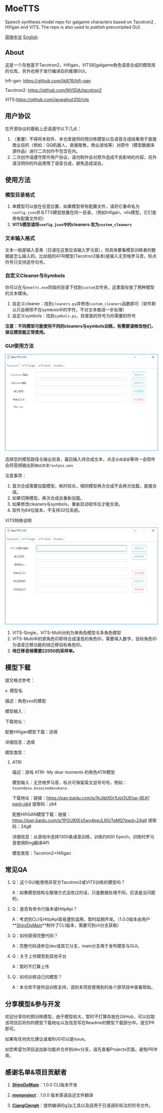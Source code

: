 # MoeTTS
Speech synthesis model repo for galgame characters based on Tacotron2 , Hifigan and VITS. The repo is also used to publish precompiled GUI.

[简体中文](README.md)   [English](README_en.md)

## About

这是一个存放基于Tacotron2，Hifigan，VITS的galgame角色语音合成的模型库的仓库。另外也用于发行编译后的推理GUI。

hifi-gan: https://github.com/jik876/hifi-gan

Tacotron2: https://github.com/NVIDIA/tacotron2

VITS:https://github.com/jaywalnut310/vits

## 用户协议

在开源协议的基础上还请遵守以下几点：

1. （重要）不得将本软件、本仓库提供的预训练模型以及语音合成结果用于直接商业目的（例如：QQ机器人，直接贩售，商业游戏等）对原作（模型数据来源作品）进行二次创作不包含在内。
2. 二次创作请遵守原作用户协议，请勿制作会对原作造成不良影响的内容，另外请注明你的作品使用了语音合成，避免造成误会。

## 使用方法

### 模型目录格式

1. 单模型可以放在任意位置，如果模型带有配置文件，请将它重命名为`config.json`并与TTS模型放置在同一目录。（例如hifigan，vits模型，它们是带有配置文件的）
2. **VITS模型请将`config.json`中的cleaners 改为`custom_cleaners`**

### 文本输入格式

文本一般是输入音素（日语在这里应该输入罗马音），但具体要看模型训练者的数据是怎么输入的。比如我的ATRI模型(Tacotron2版本)是输入无空格罗马音，标点符号只支持逗号句号。

### 自定义Cleaner与Symbols

你可以在与`moetts.exe`同级的目录下找到`custom`文件夹，这里面存放了两种模型的文本模块。

1. 自定义cleaner：找到`cleaners.py`并修改`custom_cleaners`函数即可（软件默认只会移除不在symbols中的字符，不对文本做进一步处理）
2. 自定义symbols：找到`symbols.py`，将里面的符号为你需要的符号

**注意：不同模型可能使用不同的cleaners与symbols训练，有需要请修改他们，保证模型能正常使用。**

### GUI使用方法

![tacotron2](assets/tacotron2.png)

选择您的模型路径与输出目录，最后输入待合成文本，点击`合成语音`等待一会软件会将音频输出到`输出目录/outpus.wav`

注意事项：

 1. 首次合成需要加载模型，耗时较长，相同模型再次合成不会再次加载，直接合成。
 2. 如果切换模型，再次合成会重新加载。
 3. 如果修改cleaners与symbols，重新启动软件后才能生效。
 4. 软件为64位版本，不支持32位系统。

VITS特殊说明

![vits](assets/vits.png)

1. VITS-Single，VITS-Multi分别为单角色模型与多角色模型
2. VITS-Multi中的原角色ID即待合成语音的角色ID，需要填入数字，目标角色ID为语音迁移功能的待迁移目标角色ID。
3. **待迁移音频需要22050的采样率。**

## 模型下载

提交格式参考：

x. 模型名

描述：角色xxx的模型

模型输入：

下载地址：

配套Hifigan模型下载：选填

详细信息：选填

模型类型：



1. ATRI

   描述：游戏 ATRI- My dear moments 的角色ATRI模型

   模型输入：无空格罗马音，标点可保留英文逗号句号。例如：`tozendesu.koseinodesukara.`

   下载地址：链接：https://pan.baidu.com/s/1hJIbIX0r1UpI3UEtsp-6EA?pwd=jdi4 提取码：jdi4

   配套HifiGAN模型下载：链接：https://pan.baidu.com/s/1PGU8XEs5wy4ppJL6GjTgMQ?pwd=24g8 提取码：24g8
   
   详细信息：从游戏中选择1300条语音训练，训练约600 Epoch，训练时罗马音使用Bing翻译API
   
   模型类型：Tacotron2+Hifigan

## 常见QA

1. Q：这个GUI能使用非官方Tacotron2或VITS训练的模型吗？

   A：如果模型结构与推理方式没改过的话，只是数据处理不同，应该是没问题的。

2. Q：是否有命令行版本或HttpApi？

   A：考虑到CLI与HttpApi容易遭到滥用，暂时延期开发。（1.0.0版本由用户**[ShiroDoMain](https://github.com/ShiroDoMain)**制作了CLI版本，需要可到cli分支获取）

3. Q：如何获得完整代码？

   A：完整代码请参见dev或其它分支，main分支用于发布模型与GUI。

4. Q：关于上传模型到其他平台

   A：暂时不打算上传

5. Q：如何训练自己的模型？

   A：本仓库不提供自训练支持，请到本项目使用到的各个原项目中查看帮助。

## 分享模型&参与开发

欢迎分享你的预训练模型，由于模型较大，暂时不打算存放在GitHub，可以拉取该项目后将你的模型下载地址以及信息写在Readme的模型下载部分中。提交PR即可。

如果有任何优化建议或者BUG可以提issue。

如您希望为项目追加新功能并合并到dev分支，请先查看Projects页面，避免PR冲突。

## 感谢名单&项目贡献者

1. **[ShiroDoMain](https://github.com/ShiroDoMain)**：1.0.0 CLI版本开发
2. **[menproject](https://github.com/menproject)**：1.0.0 版本英语自述文件翻译

3. **[CjangCjengh](https://github.com/CjangCjengh/)**：提供编译的g2p工具以及适用于日语调形标注的符号文件。